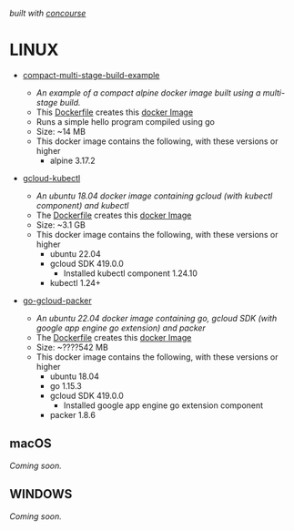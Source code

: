   _built with
  [concourse](https://github.com/JeffDeCola/my-docker-image-builds/blob/master/ci-README.md)_

# LINUX

* [compact-multi-stage-build-example](https://github.com/JeffDeCola/my-docker-image-builds/blob/master/linux/compact-multi-stage-build-example)
  * _An example of a compact alpine docker image built using a multi-stage build._
  * This
  [Dockerfile](https://github.com/JeffDeCola/my-docker-image-builds/blob/master/linux/compact-multi-stage-build-example/Dockerfile)
  creates this
  [docker Image](https://hub.docker.com/r/jeffdecola/compact-multi-stage-build-example)
  * Runs a simple hello program compiled using go
  * Size: ~14 MB
  * This docker image contains the following, with these versions or higher
    * alpine 3.17.2

* [gcloud-kubectl](https://github.com/JeffDeCola/my-docker-image-builds/blob/master/linux/gcloud-kubectl)
  * _An ubuntu 18.04 docker image containing gcloud (with kubectl component)
  and kubectl_
  * The
    [Dockerfile](https://github.com/JeffDeCola/my-docker-image-builds/blob/master/linux/gcloud-kubectl/Dockerfile)
    creates this
    [docker Image](https://hub.docker.com/r/jeffdecola/gcloud-kubectl)
  * Size: ~3.1 GB
  * This docker image contains the following, with these versions or higher
    * ubuntu 22.04
    * gcloud SDK 419.0.0
      * Installed kubectl component 1.24.10
    * kubectl 1.24+

* [go-gcloud-packer](https://github.com/JeffDeCola/my-docker-image-builds/blob/master/linux/go-gcloud-packer)
  * _An ubuntu 22.04 docker image containing go,
    gcloud SDK (with google app engine go extension) and packer_
  * The
    [Dockerfile](https://github.com/JeffDeCola/my-docker-image-builds/blob/master/linux/go-gcloud-packer/Dockerfile)
    creates this
    [docker Image](https://hub.docker.com/r/jeffdecola/go-gcloud-packer)
  * Size: ~????542 MB
  * This docker image contains the following, with these versions or higher
    * ubuntu 18.04
    * go 1.15.3
    * gcloud SDK 419.0.0
      * Installed google app engine go extension component
    * packer 1.8.6

## macOS

_Coming soon._

## WINDOWS

_Coming soon._

